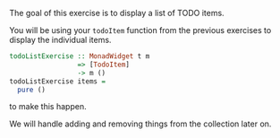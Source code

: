 The goal of this exercise is to display a list of TODO items.

You will be using your `todoItem` function from the previous exercises to display the individual items.

```haskell
todoListExercise :: MonadWidget t m
                 => [TodoItem]
                 -> m ()
todoListExercise items = 
  pure ()
```

to make this happen.

We will handle adding and removing things from the collection later on.
